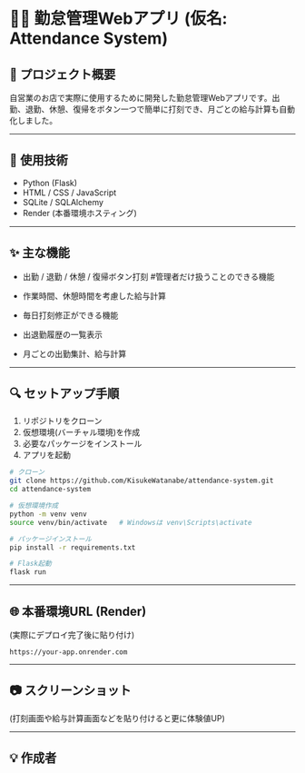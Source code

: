 # 👨‍💼 勤怠管理Webアプリ (仮名: Attendance System)

## 🌟 プロジェクト概要

自営業のお店で実際に使用するために開発した勤怠管理Webアプリです。出勤、退勤、休憩、復帰をボタン一つで簡単に打刻でき、月ごとの給与計算も自動化しました。

---

## 🔧 使用技術

- Python (Flask)
- HTML / CSS / JavaScript
- SQLite / SQLAlchemy
- Render (本番環境ホスティング)

---

## ✨ 主な機能

- 出勤 / 退勤 / 休憩 / 復帰ボタン打刻
#管理者だけ扱うことのできる機能

- 作業時間、休憩時間を考慮した給与計算
- 毎日打刻修正ができる機能
- 出退勤履歴の一覧表示
- 月ごとの出勤集計、給与計算

---

## 🔍 セットアップ手順

1. リポジトリをクローン
2. 仮想環境(バーチャル環境)を作成
3. 必要なパッケージをインストール
4. アプリを起動

```bash
# クローン
git clone https://github.com/KisukeWatanabe/attendance-system.git
cd attendance-system

# 仮想環境作成
python -m venv venv
source venv/bin/activate   # Windowsは venv\Scripts\activate

# パッケージインストール
pip install -r requirements.txt

# Flask起動
flask run
```

---

## 🌐 本番環境URL (Render)

(実際にデプロイ完了後に貼り付け)

```
https://your-app.onrender.com
```

---

## 📷 スクリーンショット

(打刻画面や給与計算画面などを貼り付けると更に体験値UP)

---

## 💡 作成者
